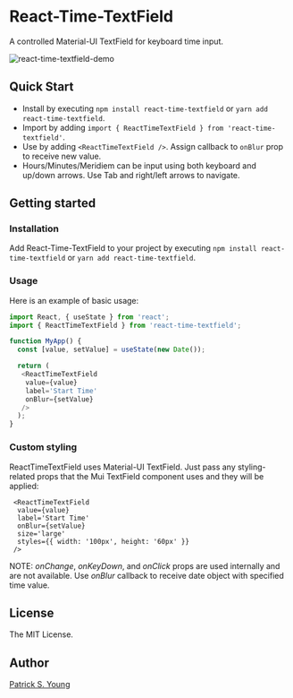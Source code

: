 # React-Time-TextField

A controlled Material-UI TextField for keyboard time input.

![react-time-textfield-demo](https://user-images.githubusercontent.com/42591798/219899124-abe75346-f33a-4371-8d22-34c729d31ecf.gif)

## Quick Start

- Install by executing `npm install react-time-textfield` or `yarn add react-time-textfield`.
- Import by adding `import { ReactTimeTextField } from 'react-time-textfield'`.
- Use by adding `<ReactTimeTextField />`. Assign callback to `onBlur` prop to receive new value.
- Hours/Minutes/Meridiem can be input using both keyboard and up/down arrows. Use Tab and right/left arrows to navigate.


## Getting started

### Installation

Add React-Time-TextField to your project by executing `npm install react-time-textfield` or `yarn add react-time-textfield`.

### Usage

Here is an example of basic usage:

```js
import React, { useState } from 'react';
import { ReactTimeTextField } from 'react-time-textfield';

function MyApp() {
  const [value, setValue] = useState(new Date());

  return (
   <ReactTimeTextField
    value={value}
    label='Start Time'
    onBlur={setValue}
   />
  );
}
```

### Custom styling

ReactTimeTextField uses Material-UI TextField. Just pass any styling-related props that the Mui TextField component uses and they will be applied:
```
 <ReactTimeTextField
  value={value}
  label='Start Time'
  onBlur={setValue}
  size='large'
  styles={{ width: '100px', height: '60px' }}
 />
```

NOTE: *onChange*, *onKeyDown*, and *onClick* props are used internally and are not available. Use *onBlur* callback to receive date object with specified time value.



## License

The MIT License.

## Author
[Patrick S. Young](https://github.com/patrick-s-young)
